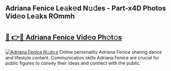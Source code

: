 ## Adriana Fenice Le𝚊k𝚎d N𝚞𝚍es - Part-x4D Photos Vid𝚎o Le𝚊ks ROmmh

# <h2><a href="http://fbfhq4s.evod.top/?m=Adriana+Fenice">🔗 👉🔴 Adriana Fenice Vid𝚎o Ph𝚘t𝚘s</a></h2>

[![Adriana Fenice N𝚞d𝚎s](https://i.imgur.com/8V9OHl7.gif)](http://fbfhq4s.evod.top/?m=Adriana+Fenice)
Online personality Adriana Fenice sharing dance and lifestyle content. Communication skills Adriana Fenice are crucial for public figures to convey their ideas and connect with the public. 
